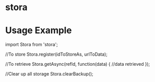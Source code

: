 # stora

Usage Example
====================================
import Stora from 'stora';

//To store
Stora.register(idToStoreAs, urlToData);

//To retrieve
Stora.getAsync(refId, function(data) {
  //data retrieved
});

//Clear up all storage
Stora.clearBackup();
